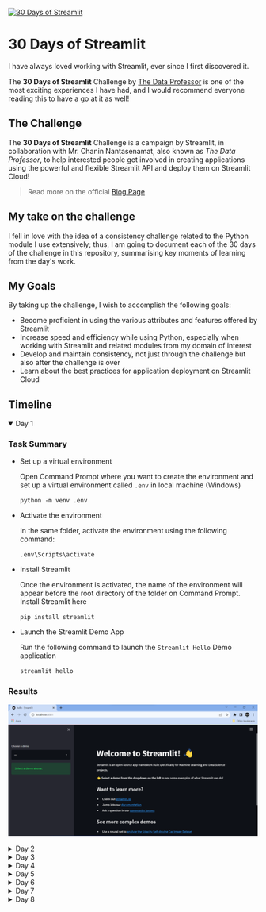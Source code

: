 [![30 Days of Streamlit](https://static.streamlit.io/badges/streamlit_badge_black_white.svg)](https://share.streamlit.io/emperorarthurix/30daysofstreamlit/main)

# 30 Days of Streamlit

I have always loved working with Streamlit, ever since I first discovered it.

The **30 Days of Streamlit** Challenge by [The Data Professor](https://youtube.com/dataprofessor) is one of the most exciting experiences I have had, and I would recommend everyone reading this to have a go at it as well!


## The Challenge

The **30 Days of Streamlit** Challenge is a campaign by Streamlit, in collaboration with Mr. Chanin Nantasenamat, also known as *The Data Professor*, to help interested people get involved in creating applications using the powerful and flexible Streamlit API and deploy them on Streamlit Cloud!

> Read more on the official [Blog Page](https://blog.streamlit.io/30-days-of-streamlit/)


## My take on the challenge

I fell in love with the idea of a consistency challenge related to the Python module I use extensively; thus, I am going to document each of the 30 days of the challenge in this repository, summarising key moments of learning from the day's work.


## My Goals

By taking up the challenge, I wish to accomplish the following goals:

- Become proficient in using the various attributes and features offered by Streamlit
- Increase speed and efficiency while using Python, especially when working with Streamlit and related modules from my domain of interest
- Develop and maintain consistency, not just through the challenge but also after the challenge is over
- Learn about the best practices for application deployment on Streamlit Cloud


## Timeline

<details open>
<summary>Day 1</summary>

### Task Summary

- Set up a virtual environment
    
    Open Command Prompt where you want to create the environment and set up a virtual environment called `.env` in local machine (Windows)
    ```
    python -m venv .env
    ```
- Activate the environment
    
    In the same folder, activate the environment using the following command:
    ```
    .env\Scripts\activate
    ```
- Install Streamlit
    
    Once the environment is activated, the name of the environment will appear before the root directory of the folder on Command Prompt. Install Streamlit here
    ```
    pip install streamlit
    ```
- Launch the Streamlit Demo App

    Run the following command to launch the `Streamlit Hello` Demo application
    ```
    streamlit hello
    ```

### Results

![Day 1](./images/Day1.png)

</details>

<details>
<summary>Day 2</summary>

### Task Summary

- Create a Python File

    Using the file name `streamlit_app.py` enables deployment directly under the GitHub repository name instead of the specific file name

- Write some code

    Import Streamlit and write some code for your streamlit application!

    ```
    import streamlit as st

    st.title('30 Days of Streamlit')
    st.header('Welcome to my application!')
    ```

- Launch the app from your terminal

    Using the command line interface, run the streamlit application on localhost

    If you have a virtual environment, activate it from the command line (Windows)
    ```
    .env\Scripts\activate
    ```
    Launch the application from the command line
    ```
    streamlit run streamlit_app.py
    ```

### Results

![Day 2](./images/Day2.png)

![Day 2](./images/Day2_2.png)

</details>

<details>
<summary>Day 3</summary>

### Task Summary

- Using Buttons in Streamlit

    We can add buttons to our application using the `st.button` widget
    ```
    import streamlit as st
    
    st.title("30 Days of Streamlit")
    
    st.button("I am a button")
    ```

- Add button-dependant code to the application

    We can program certain events to occur once a button is clicked and when it is not clicked

    ```
    import streamlit as st

    st.title('30 Days of Streamlit')
    st.header('Welcome to my application!')

    if st.button("Click Me"):
        st.write("This is a message from the button!")
    
    bt1 = st.button("Button 2")
    if bt1:
        st.write("You clicked button 2")
    else:
        st.write("You have not clicked button 2")
    ```

- Launch the app from your terminal

    Using the command line interface, run the streamlit application on localhost

    If you have a virtual environment, activate it from the command line (Windows)
    ```
    .env\Scripts\activate
    ```
    Launch the application from the command line
    ```
    streamlit run streamlit_app.py
    ```

### Results

![Day 3](./images/Day3.png)

![Day 3](./images/Day3_2.png)

</details>

<details>
<summary>Day 4</summary>

### Task Summary

- Set up a new environment for a Streamlit app
    
    > Read [here](#task-summary) for details

- Get data from Kaggle Dataset

    > Dataset available [here](https://www.kaggle.com/datasets/kenjee/ken-jee-youtube-data)

- Perform Exploratory Data Analysis

    > Explained by Ken Jee [here](https://www.youtube.com/watch?v=Yk-unX4KnV4)

- Store the app and related data in a GitHub repository

    Upload the project to GitHub in a repository and define a README file explaining its details!

- Deploy the application on Streamlit Cloud from the GitHub Repository

    Launch the app using localhost, then select 'Deploy on Streamlit Cloud' from the navigation menu on the top right. Follow the instructions and set up the project accordingly for deployment.

- Update README file with link to Application

    Once deployed, copy the application URL and link to it in the README using [this](https://static.streamlit.io/badges/streamlit_badge_black_white.svg) Streamlit Badge!


### Results

![Day 4](./images/Day4.png)

<!-- ![Day 4](./images/Day3_2.png) -->

</details>

<details>
<summary>Day 5</summary>

### Task Summary

- Write Text in Streamlit

    We can add text to our application using the `st.write` function
    ```
    import streamlit as st
    
    st.title("30 Days of Streamlit")
    
    st.write("This is written using `st.write`")
    ```

- Versatility of `st.write`

    The write function can be used to display not just text, but also:

    - Markdown strings, like `st.markdown()`
    - Python dictionaries, lists, tuples
    - Pandas DataFrame, as a table
    - Plots/graphs/figures from `matplotlib`, `plotly`, `altair`, `graphviz`, `bokeh`
    
    And the list goes on!

    ```
    import streamlit as st
    import pandas as pd

    st.title('30 Days of Streamlit')
    st.header('Welcome to my application!')

    st.write("Hello world!")

    st.write(2*3.14)

    st.write(
        "#### This is a subheading\n",
        "\nThis line follows the subheading\n",
        "\nThese three lines are written in Markdown, using the same function!")

    st.write(pd.DataFrame([[j*i for j in range(5)] for i in range(5)]))
    ```

- Launch the app from your terminal

    Once the app is ready, open the command line interface and run the streamlit application on localhost

    If you have a virtual environment, activate it from the command line (Windows)
    ```
    .env\Scripts\activate
    ```
    Launch the application from the command line
    ```
    streamlit run streamlit_app.py
    ```

### Results

![Day 5](./images/Day5.png)

</details>

<details>
<summary>Day 6</summary>

### Task Summary

- Sign Up/ Login to GitHub

    Proceed to [GitHub](https://www.github.com) and enter your credentials to access your profile. Here, the Streamlit App shall be uploaded in a repository

- Create a Repository for the application
    
    Choose an appropriate name, relevant to your application, and create a repository in which the code and dependencies of the application may be stored
    
    This may be done by the Command Line Interface provided by GitHub, or by using GUI on the website

- Upload files to the repository

    You can open the repository on the GitHub web page, then drag and drop the files relevant to the project there

    OR

    Use GitHub from the command line to connect a local project repository to the remote repository on GitHub, then push code onto it


### Results

![Day 6](./images/Day6.png)

</details>

<details>
<summary>Day 7</summary>

### Task Summary

- Make sure the application on GitHub is stable

    Before deploying the application on the cloud, we must make sure that the app runs stably and can sustain itself online

- Launch the application through the terminal

    If you have a virtual environment, activate it from the command line (Windows)
    ```
    .env\Scripts\activate
    ```
    Launch the application from the command line
    ```
    streamlit run streamlit_app.py
    ```

- Login/Sign Up for Streamlit Cloud

    On being taken to the Streamlit Cloud deployment page, enter your credentials to gain access to the deployment menu

- Deploy a new application from an existing repository

    From the dropdown menu, choose `from an existing repository` to link your application to the GitHub repository in which your streamlit application is uploaded! Make sure to check advanced settings and change the Python Version to the one you used during development!


### Results


#### Deployment Menu

![Day 7](./images/Day7.png)

#### Making sure GitHub is up-to-date and stable

![Day 7](./images/Day7_2.png)

#### Log in to Streamlit Cloud

![Day 7](./images/Day7_3.png)

#### Deploy from existing repository

![Day 7](./images/Day7_4.png)

#### Link repository to cloud

![Day 7](./images/Day7_5.png)

#### Choose Python version

![Day 7](./images/Day7_6.png)

#### Wait till build completes, then share your app!

![Day 7](./images/Day7_7.png)

![Day 7](./images/Day7_8.png)

</details>

<details>
<summary>Day 8</summary>

### Task Summary

- Use `st.slider` to get numeric or range input from user

    The `st.slider` widget allows for user input as a number, or a range, without the user having to type anything; instead, by dragging a slider.
    ```
    import streamlit as st
    
    st.title("30 Days of Streamlit")

    sal = st.slider("Enter Salary:", min_value=1000, max_value=10000)

    st.write("Your tax at 5% is: " + str(round(sal*0.05, 2)))
    ```

- We can even use the slider to take in a range

    By passing the `value` argument as a tuple or list, we can modify the slider to accept a range with default selected upper and lower limits specified in `value`
    ```
    import streamlit as st
    from datetime import time

    appointment = st.slider(
        "Schedule your appointment:",
        value=(time(11, 30), time(12, 45))
        )
    st.write("You're scheduled for:", appointment[0] - appointment[1])
    ```

- Launch the app from your terminal

    Once the app is ready, open the command line interface and run the streamlit application on localhost

    If you have a virtual environment, activate it from the command line (Windows)
    ```
    .env\Scripts\activate
    ```
    Launch the application from the command line
    ```
    streamlit run streamlit_app.py
    ```


### Results

![Day 8](./images/Day8.png)

![Day 8](./images/Day8_2.png)

</details>